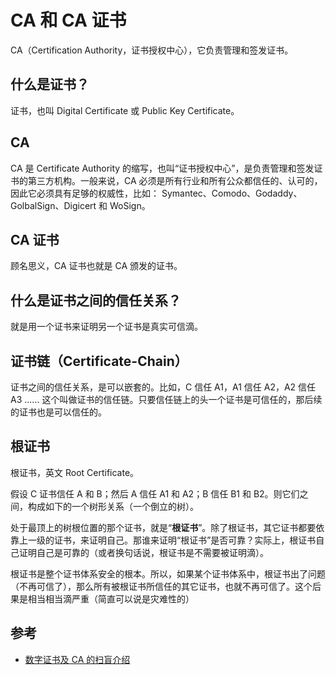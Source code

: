# CA 和 CA 证书

CA（Certification Authority，证书授权中心），它负责管理和签发证书。

## 什么是证书？

证书，也叫 Digital Certificate 或 Public Key Certificate。

## CA

CA 是 Certificate Authority 的缩写，也叫“证书授权中心”，是负责管理和签发证书的第三方机构。一般来说，CA 必须是所有行业和所有公众都信任的、认可的，因此它必须具有足够的权威性，比如： Symantec、Comodo、Godaddy、GolbalSign、Digicert 和 WoSign。

## CA 证书

顾名思义，CA 证书也就是 CA 颁发的证书。

## 什么是证书之间的信任关系？

就是用一个证书来证明另一个证书是真实可信滴。

## 证书链（Certificate-Chain）

证书之间的信任关系，是可以嵌套的。比如，C 信任 A1，A1 信任 A2，A2 信任 A3 ...... 这个叫做证书的信任链。只要信任链上的头一个证书是可信任的，那后续的证书也是可以信任的。

## 根证书

根证书，英文 Root Certificate。

假设 C 证书信任 A 和 B；然后 A 信任 A1 和 A2；B 信任 B1 和 B2。则它们之间，构成如下的一个树形关系（一个倒立的树）。

处于最顶上的树根位置的那个证书，就是“**根证书**”。除了根证书，其它证书都要依靠上一级的证书，来证明自己。那谁来证明“根证书”是否可靠？实际上，根证书自己证明自己是可靠的（或者换句话说，根证书是不需要被证明滴）。

根证书是整个证书体系安全的根本。所以，如果某个证书体系中，根证书出了问题（不再可信了），那么所有被根证书所信任的其它证书，也就不再可信了。这个后果是相当相当滴严重（简直可以说是灾难性的）

## 参考

* [数字证书及 CA 的扫盲介绍](http://kb.cnblogs.com/page/194742/)